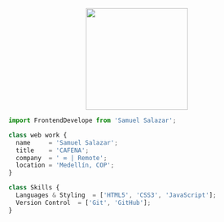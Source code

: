 <p align="center">
    <img src="https://user-images.githubusercontent.com/66139788/163495996-31c70725-780c-4473-9d9c-d76c45880eb9.png" width="200px" />
</p>


```js
import FrontendDevelope from 'Samuel Salazar';

class web work {
  name     = 'Samuel Salazar';
  title    = 'CAFENA';
  company  = ' ∞ | Remote';
  location = 'Medellín, COP';
}

class Skills {
  Languages & Styling  = ['HTML5', 'CSS3', 'JavaScript'];
  Version Control  = ['Git', 'GitHub'];
}
```
